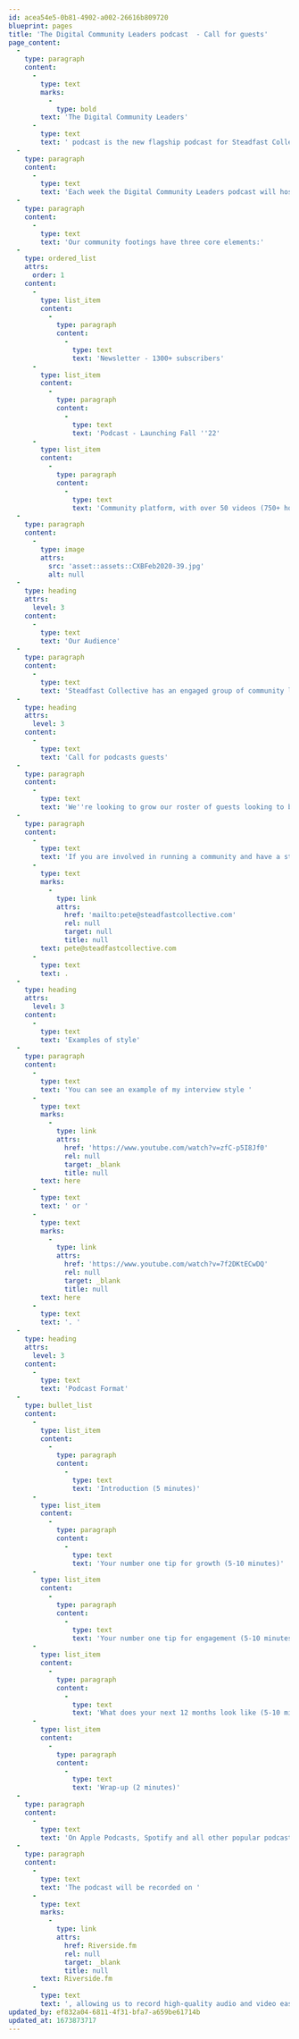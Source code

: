 ```yaml
---
id: acea54e5-0b81-4902-a002-26616b809720
blueprint: pages
title: 'The Digital Community Leaders podcast  - Call for guests'
page_content:
  -
    type: paragraph
    content:
      -
        type: text
        marks:
          -
            type: bold
        text: 'The Digital Community Leaders'
      -
        type: text
        text: ' podcast is the new flagship podcast for Steadfast Collective. '
  -
    type: paragraph
    content:
      -
        type: text
        text: 'Each week the Digital Community Leaders podcast will host a community leader, manager or champion, asking them questions about growth, engagement, and any lessons learnt along the way.'
  -
    type: paragraph
    content:
      -
        type: text
        text: 'Our community footings have three core elements:'
  -
    type: ordered_list
    attrs:
      order: 1
    content:
      -
        type: list_item
        content:
          -
            type: paragraph
            content:
              -
                type: text
                text: 'Newsletter - 1300+ subscribers'
      -
        type: list_item
        content:
          -
            type: paragraph
            content:
              -
                type: text
                text: 'Podcast - Launching Fall ''22'
      -
        type: list_item
        content:
          -
            type: paragraph
            content:
              -
                type: text
                text: 'Community platform, with over 50 videos (750+ hours of watched content) launching Late ''22.'
  -
    type: paragraph
    content:
      -
        type: image
        attrs:
          src: 'asset::assets::CXBFeb2020-39.jpg'
          alt: null
  -
    type: heading
    attrs:
      level: 3
    content:
      -
        type: text
        text: 'Our Audience'
  -
    type: paragraph
    content:
      -
        type: text
        text: 'Steadfast Collective has an engaged group of community leaders comprised primarily of UK-based community owners and managers.'
  -
    type: heading
    attrs:
      level: 3
    content:
      -
        type: text
        text: 'Call for podcasts guests'
  -
    type: paragraph
    content:
      -
        type: text
        text: 'We''re looking to grow our roster of guests looking to be featured on The Digital Community Leaders podcast. '
  -
    type: paragraph
    content:
      -
        type: text
        text: 'If you are involved in running a community and have a story to tell for our community of community managers, reach out directly at '
      -
        type: text
        marks:
          -
            type: link
            attrs:
              href: 'mailto:pete@steadfastcollective.com'
              rel: null
              target: null
              title: null
        text: pete@steadfastcollective.com
      -
        type: text
        text: .
  -
    type: heading
    attrs:
      level: 3
    content:
      -
        type: text
        text: 'Examples of style'
  -
    type: paragraph
    content:
      -
        type: text
        text: 'You can see an example of my interview style '
      -
        type: text
        marks:
          -
            type: link
            attrs:
              href: 'https://www.youtube.com/watch?v=zfC-p5I8Jf0'
              rel: null
              target: _blank
              title: null
        text: here
      -
        type: text
        text: ' or '
      -
        type: text
        marks:
          -
            type: link
            attrs:
              href: 'https://www.youtube.com/watch?v=7f2DKtECwDQ'
              rel: null
              target: _blank
              title: null
        text: here
      -
        type: text
        text: '. '
  -
    type: heading
    attrs:
      level: 3
    content:
      -
        type: text
        text: 'Podcast Format'
  -
    type: bullet_list
    content:
      -
        type: list_item
        content:
          -
            type: paragraph
            content:
              -
                type: text
                text: 'Introduction (5 minutes)'
      -
        type: list_item
        content:
          -
            type: paragraph
            content:
              -
                type: text
                text: 'Your number one tip for growth (5-10 minutes)'
      -
        type: list_item
        content:
          -
            type: paragraph
            content:
              -
                type: text
                text: 'Your number one tip for engagement (5-10 minutes)'
      -
        type: list_item
        content:
          -
            type: paragraph
            content:
              -
                type: text
                text: 'What does your next 12 months look like (5-10 minutes)'
      -
        type: list_item
        content:
          -
            type: paragraph
            content:
              -
                type: text
                text: 'Wrap-up (2 minutes)'
  -
    type: paragraph
    content:
      -
        type: text
        text: 'On Apple Podcasts, Spotify and all other popular podcast platforms. We will record the edited video podcast to our YouTube Channel, and clips will be created for Twitter, LinkedIn and Instagram.'
  -
    type: paragraph
    content:
      -
        type: text
        text: 'The podcast will be recorded on '
      -
        type: text
        marks:
          -
            type: link
            attrs:
              href: Riverside.fm
              rel: null
              target: _blank
              title: null
        text: Riverside.fm
      -
        type: text
        text: ', allowing us to record high-quality audio and video easily.'
updated_by: ef832a04-6811-4f31-bfa7-a659be61714b
updated_at: 1673873717
---
```

